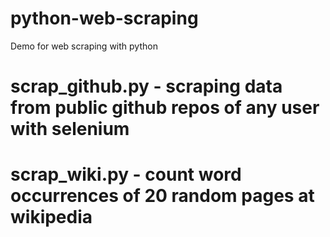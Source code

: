 # python-web-scraping
Demo for web scraping with python


# scrap_github.py - scraping data from public github repos of any user with selenium
# scrap_wiki.py - count word occurrences of 20 random pages at wikipedia
